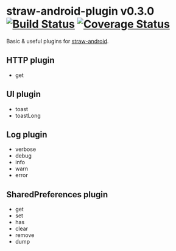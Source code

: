 straw-android-plugin v0.3.0 [![Build Status](https://travis-ci.org/strawjs/straw-android-plugin.png?branch=master)](https://travis-ci.org/strawjs/straw-android-plugin) [![Coverage Status](https://coveralls.io/repos/strawjs/straw-android-plugin/badge.png?branch=master)](https://coveralls.io/r/strawjs/straw-android-plugin?branch=master)
====================

Basic & useful plugins for [straw-android](https://github.com/strawjs/straw-android).


HTTP plugin
-----------

- get

UI plugin
---------

- toast
- toastLong

Log plugin
----------

- verbose
- debug
- info
- warn
- error

SharedPreferences plugin
------------------------

- get
- set
- has
- clear
- remove
- dump
